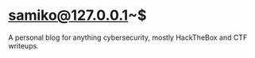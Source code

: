 # samiko@127.0.0.1~$
A personal blog for anything cybersecurity, mostly HackTheBox and CTF writeups.
